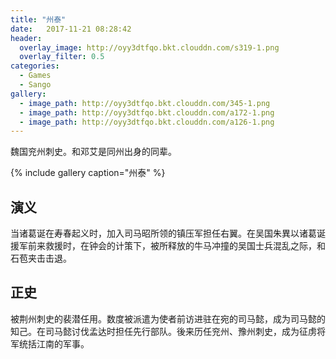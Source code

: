 ```yaml
---
title: "州泰"
date:   2017-11-21 08:28:42
header:
  overlay_image: http://oyy3dtfqo.bkt.clouddn.com/s319-1.png
  overlay_filter: 0.5
categories:
  - Games
  - Sango
gallery:
  - image_path: http://oyy3dtfqo.bkt.clouddn.com/345-1.png
  - image_path: http://oyy3dtfqo.bkt.clouddn.com/a172-1.png
  - image_path: http://oyy3dtfqo.bkt.clouddn.com/a126-1.png
---
```


魏国兖州刺史。和邓艾是同州出身的同辈。

{% include gallery caption="州泰" %}

## 演义

当诸葛诞在寿春起义时，加入司马昭所领的镇压军担任右翼。在吴国朱異以诸葛诞援军前来救援时，在钟会的计策下，被所释放的牛马冲撞的吴国士兵混乱之际，和石苞夹击击退。

## 正史

被荆州刺史的裴潜任用。数度被派遣为使者前访进驻在宛的司马懿，成为司马懿的知己。在司马懿讨伐孟达时担任先行部队。後来历任兖州、豫州刺史，成为征虏将军统括江南的军事。